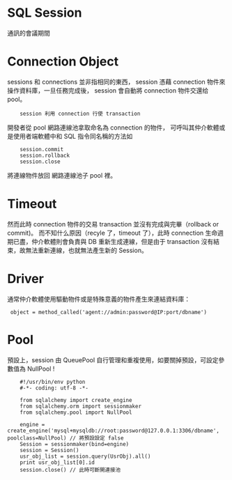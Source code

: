 # SQL Session
通訊的會議期間

# Connection Object

sessions 和 connections 並非指相同的東西， session 憑藉 connection 物件來操作資料庫，一旦任務完成後， session 會自動將 connection 物件交還给 pool。

        session 利用 connection 行使 transaction 

開發者從 pool 網路連線池拿取命名為 connection 的物件，
可呼叫其仲介軟體或是使用者端軟體中和 SQL 指令同名稱的方法如 

        session.commit 
        session.rollback 
        session.close 

將連線物件放回 網路連線池子 pool 裡。

# Timeout

然而此時 connection 物件的交易 transaction 並沒有完成與完畢（rollback or commit)。 而不知什么原因（recyle 了，timeout 了），此時 connection 生命週期已盡，仲介軟體則會負責與 DB 重新生成連線，但是由于 transaction 沒有結束，故無法重新連線，也就無法產生新的 Session。

# Driver

通常仲介軟體使用驅動物件或是特殊意義的物件產生來連結資料庫：

     object = method_called('agent://admin:password@IP:port/dbname')
     
# Pool 

預設上，session 由 QueuePool 自行管理和重複使用，如要關掉預設，可設定參數值為 NullPool !
     

        #!/usr/bin/env python
        #-*- coding: utf-8 -*-

        from sqlalchemy import create_engine
        from sqlalchemy.orm import sessionmaker
        from sqlalchemy.pool import NullPool

        engine = create_engine('mysql+mysqldb://root:password@127.0.0.1:3306/dbname', poolclass=NullPool) // 將預設設定 false
        Session = sessionmaker(bind=engine)
        session = Session()
        usr_obj_list = session.query(UsrObj).all()
        print usr_obj_list[0].id
        session.close() // 此時可斷開連接池
        
        
        
